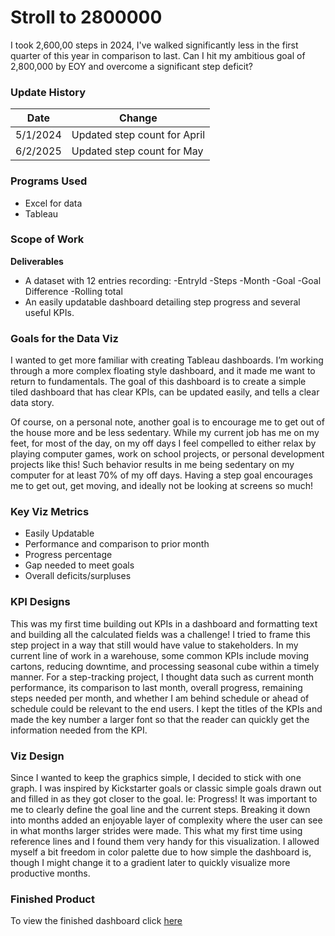 # Stroll to 2800000
I took 2,600,00 steps in 2024, I've walked significantly less in the first quarter of this year in comparison to last. Can I hit my ambitious goal of 2,800,000 by EOY and overcome a significant step deficit? 

### Update History ###
|Date|Change|
| ------------- | ------------- |
|5/1/2024|Updated step count for April|
|6/2/2025|Updated step count for May|

### Programs Used ###
  - Excel for data
  - Tableau

### Scope of Work ###
**Deliverables** <br>
  - A dataset with 12 entries recording:
    -EntryId 
    -Steps 
    -Month 
    -Goal 
    -Goal Difference 
    -Rolling total 
  - An easily updatable dashboard detailing step progress and several useful KPIs.  

### Goals for the Data Viz ###
I wanted to get more familiar with creating Tableau dashboards. I’m working through a more complex floating style dashboard, and it made me want to return to fundamentals. The goal of this dashboard is to create a simple tiled dashboard that has clear KPIs, can be updated easily, and tells a clear data story. <br>

Of course, on a personal note, another goal is to encourage me to get out of the house more and be less sedentary. While my current job has me on my feet, for most of the day, on my off days I feel compelled to either relax by playing computer games, work on school projects, or personal development projects like this! Such behavior results in me being sedentary on my computer for at least 70% of my off days. Having a step goal encourages me to get out, get moving, and ideally not be looking at screens so much!  

### Key Viz Metrics ###
  - Easily Updatable 
  - Performance and comparison to prior month 
  - Progress percentage 
  - Gap needed to meet goals 
  - Overall deficits/surpluses

### KPI Designs ###
This was my first time building out KPIs in a dashboard and formatting text and building all the calculated fields was a challenge! I tried to frame this step project in a way that still would have value to stakeholders. In my current line of work in a warehouse, some common KPIs include moving cartons, reducing downtime, and processing seasonal cube within a timely manner. For a step-tracking project, I thought data such as current month performance, its comparison to last month, overall progress, remaining steps needed per month, and whether I am behind schedule or ahead of schedule could be relevant to the end users. I kept the titles of the KPIs and made the key number a larger font so that the reader can quickly get the information needed from the KPI.  

### Viz Design ###
Since I wanted to keep the graphics simple, I decided to stick with one graph. I was inspired by Kickstarter goals or classic simple goals drawn out and filled in as they got closer to the goal. Ie: Progress! It was important to me to clearly define the goal line and the current steps. Breaking it down into months added an enjoyable layer of complexity where the user can see in what months larger strides were made. This what my first time using reference lines and I found them very handy for this visualization. I allowed myself a bit freedom in color palette due to how simple the dashboard is, though I might change it to a gradient later to quickly visualize more productive months.  

### Finished Product ###
To view the finished dashboard click [here](https://public.tableau.com/app/profile/marissa.nash/viz/Strollto2800000/Dashboard1) 
